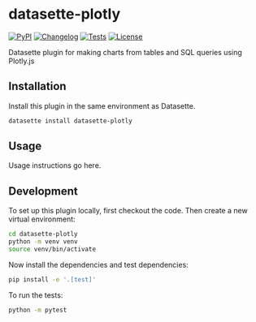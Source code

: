 # datasette-plotly

[![PyPI](https://img.shields.io/pypi/v/datasette-plotly.svg)](https://pypi.org/project/datasette-plotly/)
[![Changelog](https://img.shields.io/github/v/release/commongeek/datasette-plotly?include_prereleases&label=changelog)](https://github.com/commongeek/datasette-plotly/releases)
[![Tests](https://github.com/commongeek/datasette-plotly/actions/workflows/test.yml/badge.svg)](https://github.com/commongeek/datasette-plotly/actions/workflows/test.yml)
[![License](https://img.shields.io/badge/license-Apache%202.0-blue.svg)](https://github.com/commongeek/datasette-plotly/blob/main/LICENSE)

Datasette plugin for making charts from tables and SQL queries using Plotly.js

## Installation

Install this plugin in the same environment as Datasette.
```bash
datasette install datasette-plotly
```
## Usage

Usage instructions go here.

## Development

To set up this plugin locally, first checkout the code. Then create a new virtual environment:
```bash
cd datasette-plotly
python -m venv venv
source venv/bin/activate
```
Now install the dependencies and test dependencies:
```bash
pip install -e '.[test]'
```
To run the tests:
```bash
python -m pytest
```
